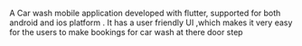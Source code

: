 
A Car wash mobile application developed with flutter, supported for both android and ios platform . It has a user friendly UI ,which makes it very easy for the users to make bookings for car wash at there door step 
